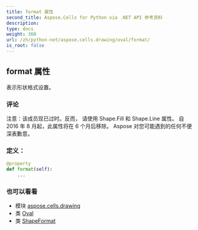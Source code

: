 ```yaml
---
title: format 属性
second_title: Aspose.Cells for Python via .NET API 参考资料
description:
type: docs
weight: 360
url: /zh/python-net/aspose.cells.drawing/oval/format/
is_root: false
---
```

## format 属性

表示形状格式设置。

### 评论

注意：该成员现已过时。反而，
请使用 Shape.Fill 和 Shape.Line 属性。
自 2016 年 8 月起，此属性将在 6 个月后移除。
Aspose 对您可能遇到的任何不便深表歉意。
### 定义：
```python
@property
def format(self):
    ...
```

### 也可以看看
* 模块 [aspose.cells.drawing](../../)
* 类 [Oval](/cells/zh/python-net/aspose.cells.drawing/oval)
* 类 [ShapeFormat](/cells/zh/python-net/aspose.cells.drawing/shapeformat)

